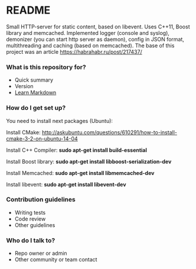 # README #

Small HTTP-server for static content, based on libevent. Uses C++11, Boost library and memcached.
Implemented logger (console and syslog), demonizer (you can start http server as daemon), config in JSON format, multithreading and caching (based on memcached).
The base of this project was an article https://habrahabr.ru/post/217437/

### What is this repository for? ###

* Quick summary
* Version
* [Learn Markdown](https://bitbucket.org/tutorials/markdowndemo)

### How do I get set up? ###

You need to install next packages (Ubuntu):

Install CMake:
http://askubuntu.com/questions/610291/how-to-install-cmake-3-2-on-ubuntu-14-04

Install C++ Compiler:
**sudo apt-get install build-essential**

Install Boost library:
**sudo apt-get install libboost-serialization-dev**

Install Memcached:
**sudo apt-get install libmemcached-dev**

Install libevent:
**sudo apt-get install libevent-dev**

### Contribution guidelines ###

* Writing tests
* Code review
* Other guidelines

### Who do I talk to? ###

* Repo owner or admin
* Other community or team contact
